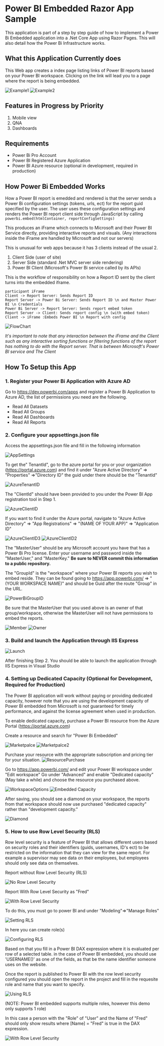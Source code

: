 # Power BI Embedded Razor App Sample

This application is part of a step by step guide of how to implement a Power Bi Embedded application into a .Net Core App using Razor Pages. This will also detail how the Power Bi Infrastructure works.

## What this Application Currently does

This Web app creates a index page listing links of Power BI reports based on your Power BI workspace. Clicking on the link will lead you to a page where the report is being embedded.

![Example1](https://raw.githubusercontent.com/BaakWu/PowerBiRazorApp/master/ReadmeImages/Example1.png)
![Example2](https://raw.githubusercontent.com/BaakWu/PowerBiRazorApp/master/ReadmeImages/Example2.png)

## Features in Progress by Priority 
 1. Mobile view
 2. QNA
 3. Dashboards

## Requirements
 - Power Bi Pro Account
 - Power BI Registered Azure Application
 - Power BI Azure resource (optional in development, required in production)

## How Power Bi Embedded Works

How a Power BI report is emedded and rendered is that the server sends a Power Bi configuration settings (tokens, urls, ect) for the report guid specified by the user. The user uses these configuration settings and renders the Power BI report client side through JavaScript by calling `powerbi.embed(htmlContainer, reportConfigSettings)`

This produces an iFrame which connects to Microsoft and their Power BI Service directly, providing interactive reports and visuals. (Any interactions inside the iFrame are handled by Microsoft and not our servers)

This is unusual for web apps because it has 3 clients instead of the usual 2.

1.  Client Side (user of site)
2.  Server Side (standard .Net MVC server side rendering)
3.  Power BI Client (Microsoft's Power Bi service called by its APIs)

This is the workflow of responsibility on how a Report ID sent by the client turns into the embedded iframe.

``` js-sequence
participant iFrame
Client -> Report Server: Sends Report ID
Report Server -> Power Bi Server: Sends Report ID \n and Master Power BI \n Credentials
Power Bi Server -> Report Server: Sends report embed token
Report Server -> Client: Sends report config \n (with embed token)
Client -> iFrame :Embeds Power BI \n Report with config
```

![FlowChart](https://raw.githubusercontent.com/BaakWu/PowerBiRazorApp/master/ReadmeImages/ReportFlowChart.png)
	
_It's important to note that any interaction between the iFrame and the Client such as any interactive sorting functions or filtering functions of the report has nothing to do with the Report server. That is between Microsoft's Power BI service and The Client_

## How To Setup this App

### 1. Register your Power Bi Application with Azure AD
Go to https://dev.powerbi.com/apps and register a Power Bi Application to Azure AD, the list of permissions you need are the following.

 - Read All Datasets
 - Read All Groups
 - Read All Dashboards
 - Read All Reports

### 2. Configure your appsettings.json file 

Access the appsettings.json file and fill in the following information

![AppSettings](https://raw.githubusercontent.com/BaakWu/PowerBiRazorApp/master/ReadmeImages/AppSettingsRequirements.png)

To get the" TenantId", go to the azure portal for you or your organization (https://portal.azure.com) and find it under "Azure Active Directory" => "Properties" =>"Directory ID" the guid under there should be the "TenantId" 

![AzureTenantID](https://raw.githubusercontent.com/BaakWu/PowerBiRazorApp/master/ReadmeImages/AzureTenantID.png)

The "ClientId" should have been provided to you under the Power BI App registration tool in Step 1.
 
![AzureClientID](https://raw.githubusercontent.com/BaakWu/PowerBiRazorApp/master/ReadmeImages/AzureClientID.png)

If you want to find it under the Azure portal, navigate to "Azure Active Directory" => "App Registrations" => "(NAME OF YOUR APP)" => "Application ID"

![AzureClientID3](https://raw.githubusercontent.com/BaakWu/PowerBiRazorApp/master/ReadmeImages/AzureClientID3.png)
![AzureClientID2](https://raw.githubusercontent.com/BaakWu/PowerBiRazorApp/master/ReadmeImages/AzureClientID2.png)

The "MasterUser" should be any Microsoft account you have that has a Power Bi Pro license. Enter your username and password inside the "MasterUser," and "MasterKey." **Be sure to NEVER commit this information to a public repository.**

The "GroupId" is the "workspace" where your Power BI reports you wish to embed reside. They can be found going to https://app.powerbi.com/ => "(YOUR WORKSPACE NAME)" and should be Guid after the route "Group" in the URL.

![PowerBiGroupID](https://raw.githubusercontent.com/BaakWu/PowerBiRazorApp/master/ReadmeImages/PowerBIGroup.png)

Be sure that the MasterUser that you used above is an owner of that group/workspace, otherwise the MasterUser will not have permissions to embed the reports.

![Member](https://raw.githubusercontent.com/BaakWu/PowerBiRazorApp/master/ReadmeImages/member.png)
![Owner](https://raw.githubusercontent.com/BaakWu/PowerBiRazorApp/master/ReadmeImages/PowerBIOwner.png)

### 3. Build and launch the Application through IIS Express

![Launch](https://raw.githubusercontent.com/BaakWu/PowerBiRazorApp/master/ReadmeImages/LaunchApp.png)

After finishing Step 2. You should be able to launch the application through IIS Express in Visual Studio

### 4. Setting up Dedicated Capacity (Optional for Development, Required for Production)

The Power BI application will work without paying or providing dedicated capacity, however note that you are using the development capacity of Power BI embedded from Microsoft is not guaranteed for timely performance, and against the license agreement when used in production. 

To enable dedicated capacity, purchase a Power BI resource from the Azure Portal (https://portal.azure.com)

Create a resource and search for "Power Bi Embedded"

![Marketpalce](https://raw.githubusercontent.com/BaakWu/PowerBiRazorApp/master/ReadmeImages/AzureMarketPlace.png)
![Marketpalce2](https://raw.githubusercontent.com/BaakWu/PowerBiRazorApp/master/ReadmeImages/AzureMarketPlace2.png)

Purchase your resource with the appropriate subscription and pricing tier for your situation.
![ResourcePurchase](https://raw.githubusercontent.com/BaakWu/PowerBiRazorApp/master/ReadmeImages/ResourcePurchase.png)


Go to https://app.powerbi.com/ and edit your Power BI workspace under "Edit workspace"
Go under "Advanced" and enable "Dedicated capacity" (May take a while) and choose the resource you purchased above.

![WorkspaceOptions](https://raw.githubusercontent.com/BaakWu/PowerBiRazorApp/master/ReadmeImages/WorkspaceOptions.png)
![Embedded Capacity](https://raw.githubusercontent.com/BaakWu/PowerBiRazorApp/master/ReadmeImages/EnableEmbeddedCapacity.png)


After saving, you should see a diamond on your workspace, the reports from that workspace should now use purchased "dedicated capacity" rather than "development capacity."

![Diamond](https://raw.githubusercontent.com/BaakWu/PowerBiRazorApp/master/ReadmeImages/EmbeddedDiamond.png)

### 5. How to use Row Level Security (RLS)

Row level security is a feature of Power BI that allows different users based on security roles and their identifiers (guids, usernames, ID's ect) to be restricted on the information that they can view for the same report. For example a supervisor may see data on their employees, but employees should only see data on themselves. 

Report without Row Level Security (RLS)

![No Row Level Security](https://raw.githubusercontent.com/BaakWu/PowerBiRazorApp/master/ReadmeImages/NoRowLevelSecurity.png)

Report With Row Level Security as "Fred"

![With Row Level Security](https://raw.githubusercontent.com/BaakWu/PowerBiRazorApp/master/ReadmeImages/WithRowLevelSecurity.png)

To do this, you must go to power BI and under "Modeling"=>"Manage Roles"

![Setting RLS](https://raw.githubusercontent.com/BaakWu/PowerBiRazorApp/master/ReadmeImages/SettingRowLevelSecurity.png)

In here you can create role(s)

![Configuring RLS](https://raw.githubusercontent.com/BaakWu/PowerBiRazorApp/master/ReadmeImages/ConfiguringRLS.png)

Based on that you fill in a Power BI DAX expression where it is evaluated per row of a selected table. in the case of Power BI embedded, you should use 'USERNAME()' as one of the fields, as that be the name identifier someone uses on the website.

Once the report is published to Power BI with the row level security configured you should open the report in the project and fill in the requesite role and name that you want to specify. 

![Using RLS](https://raw.githubusercontent.com/BaakWu/PowerBiRazorApp/master/ReadmeImages/UsingRLS.png)

(NOTE: Power BI embedded supports multiple roles, however this demo only supports 1 role)

In this case a person with the "Role" of "User" and the Name of "Fred" should only show results where [Name] = "Fred" is true in the DAX expression.

![With Row Level Security](https://raw.githubusercontent.com/BaakWu/PowerBiRazorApp/master/ReadmeImages/WithRowLevelSecurity.png)
